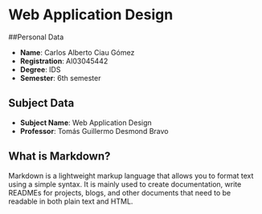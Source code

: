 # Web Application Design

##Personal Data
- **Name**: Carlos Alberto Ciau Gómez
- **Registration**: Al03045442
- **Degree**: IDS
- **Semester**: 6th semester

## Subject Data
- **Subject Name**: Web Application Design
- **Professor**: Tomás Guillermo Desmond Bravo

## What is Markdown?
Markdown is a lightweight markup language that allows you to format text using a simple syntax. It is mainly used to create documentation, write READMEs for projects, blogs, and other documents that need to be readable in both plain text and HTML.